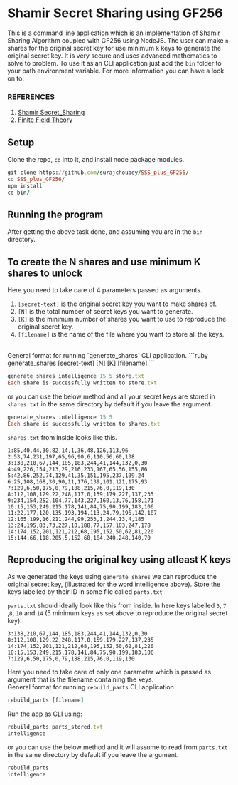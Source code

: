 # Shamir Secret Sharing using GF256

This is a command line application which is an implementation of Shamir Sharing Algorithm coupled with GF256 using NodeJS.
The user can make `n` shares for the original secret key for use minimum `k` keys to generate the original secret key.
It is very secure and uses advanced mathematics to solve to problem. To use it as an CLI application just add the `bin` folder to your path environment variable. For more information you can have a look on to:

### REFERENCES
1. [Shamir Secret_Sharing](https://en.wikipedia.org/wiki/Shamir%27s_Secret_Sharing)
2. [Finite Field Theory](https://en.wikipedia.org/wiki/Finite_field_arithmetic)

## Setup
Clone the repo, `cd` into it, and install node package modules.

```ruby
git clone https://github.com/surajchoubey/SSS_plus_GF256/
cd SSS_plus_GF256/
npm install
cd bin/
```
## Running the program

After getting the above task done, and assuming you are in the `bin` directory.

## To create the N shares and use minimum K shares to unlock

Here you need to take care of 4 parameters passed as arguments.
1. `[secret-text]` is the original secret key you want to make shares of.
2. `[N]` is the total number of secret keys you want to generate.
3. `[K]` is the minimum number of shares you want to use to reproduce the original secret key.
4. `[filename]` is the name of the file where you want to store all the keys.
<br>
General format for running `generate_shares` CLI application.
```ruby
generate_shares [secret-text] [N] [K] [filename]
```

```ruby
generate_shares intelligence 15 5 store.txt
Each share is successfully written to store.txt
```
or you can use the below method and all your secret keys are stored in `shares.txt` in the same directory by default if you leave the argument.
```ruby
generate_shares intelligence 15 5
Each share is successfully written to shares.txt
```

`shares.txt` from inside looks like this.
```
1:85,40,44,30,82,14,1,36,48,126,113,96
2:53,74,231,197,65,96,90,6,110,56,60,138
3:138,210,67,144,185,183,244,41,144,132,0,30
4:49,226,154,213,29,216,233,167,65,56,155,86
5:42,86,252,74,129,41,35,151,195,237,109,24
6:25,108,168,30,90,11,176,139,101,121,175,93
7:129,6,50,175,0,79,188,215,76,0,119,130
8:112,108,129,22,248,117,0,159,179,227,137,235
9:234,154,252,104,77,143,227,160,13,76,158,171
10:15,153,249,215,178,141,84,75,90,199,183,106
11:22,177,120,135,193,194,113,24,79,196,142,187
12:165,199,16,211,244,99,253,1,244,13,4,185
13:24,195,83,73,227,10,188,77,157,103,247,178
14:174,152,201,121,212,68,195,152,50,62,81,220
15:144,66,118,205,5,152,68,184,240,248,140,70
```

## Reproducing the original key using atleast K keys

As we generated the keys using `generate_shares` we can reproduce the original secret key, (illustrated for the word intelligence above).
Store the keys labelled by their ID in some file called `parts.txt`

`parts.txt` should ideally look like this from inside. In here keys labelled `3`, `7` ,`8`, `10` and `14` (5 minimum keys as set above to reproduce the original secret key).

```
3:138,210,67,144,185,183,244,41,144,132,0,30
8:112,108,129,22,248,117,0,159,179,227,137,235
14:174,152,201,121,212,68,195,152,50,62,81,220
10:15,153,249,215,178,141,84,75,90,199,183,106
7:129,6,50,175,0,79,188,215,76,0,119,130
```

Here you need to take care of only one parameter which is passed as argument that is the filename containing the keys.
<br>
General format for running `rebuild_parts` CLI application.

```ruby
rebuild_parts [filename]
```
Run the app as CLI using:
```ruby
rebuild_parts parts_stored.txt
intelligence
```
or you can use the below method and it will assume to read from `parts.txt` in the same directory by default if you leave the argument.
```ruby
rebuild_parts
intelligence
```

